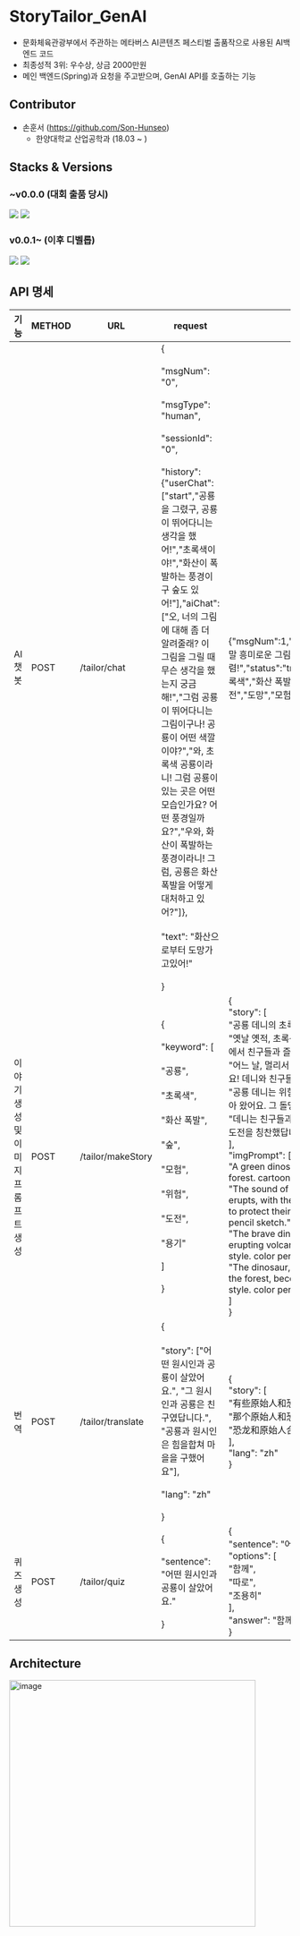 # StoryTailor_GenAI
- 문화체육관광부에서 주관하는 메타버스 AI콘텐츠 페스티벌 출품작으로 사용된 AI백엔드 코드 
- 최종성적 3위: 우수상, 상금 2000만원
- 메인 백엔드(Spring)과 요청을 주고받으며, GenAI API를 호출하는 기능
## Contributor
- 손훈서 (https://github.com/Son-Hunseo)
  - 한양대학교 산업공학과 (18.03 ~ ) 
## Stacks & Versions
### ~v0.0.0 (대회 출품 당시)
<img src="https://img.shields.io/badge/Flask-000000?style=for-the-badge&logo=flask&logoColor=white"> <img src="https://img.shields.io/badge/LangChain-00B265?style=for-the-badge&logo=&logoColor=white">
### v0.0.1~ (이후 디벨롭)
<img src="https://img.shields.io/badge/FastAPI-009688?style=for-the-badge&logo=fastapi&logoColor=white"> <img src="https://img.shields.io/badge/LangChain-00B265?style=for-the-badge&logo=&logoColor=white">
## API 명세
| 기능 | METHOD | URL | request | response | 비고 |
| ---- | ---- | ---- | ---- | ---- | ---- |
| AI 챗봇 | POST | /tailor/chat | {<br><br>"msgNum": "0",<br><br>"msgType": "human",<br><br>"sessionId": "0",<br><br>"history": {"userChat": ["start","공룡을 그렸구, 공룡이 뛰어다니는 생각을 했어!","초록색이야!","화산이 폭발하는 풍경이구 숲도 있어!"],"aiChat": ["오, 너의 그림에 대해 좀 더 알려줄래? 이 그림을 그릴 때 무슨 생각을 했는지 궁금해!","그럼 공룡이 뛰어다니는 그림이구나! 공룡이 어떤 색깔이야?","와, 초록색 공룡이라니! 그럼 공룡이 있는 곳은 어떤 모습인가요? 어떤 풍경일까요?","우와, 화산이 폭발하는 풍경이라니! 그럼, 공룡은 화산 폭발을 어떻게 대처하고 있어?"]},<br><br>"text": "화산으로부터 도망가고있어!"<br><br>} | {"msgNum":1,"sessionId":0,"msgType":"AI","text":"정말 흥미로운 그림이야! 다음에도 멋진 그림을 그려주렴!","status":"true","keyword":["공룡","뛰어다니는","초록색","화산 폭발","숲"],"recoKeyword":["위험","도전","도망","모험","용기"]} |  |
| 이야기 생성 및 이미지 프롬프트 생성 | POST | /tailor/makeStory | {<br><br>"keyword": [<br><br>"공룡",<br><br>"초록색",<br><br>"화산 폭발",<br><br>"숲",<br><br>"모험",<br><br>"위험",<br><br>"도전",<br><br>"용기"<br><br>]<br><br>} | {<br>    "story": [<br>        "공룡 데니의 초록 숲 모험",<br>        "옛날 옛적, 초록색 공룡 데니가 살고 있었어요. 데니는 숲 속에서 친구들과 즐겁게 놀았지요.",<br>        "어느 날, 멀리서 '펑!' 소리가 들렸어요. 화산이 폭발한 거예요! 데니와 친구들은 숲을 지키기로 결심했어요.",<br>        "공룡 데니는 위험을 무릅쓰고 화산 가까이 가서 돌멩이를 모아 왔어요. 그 돌멩이들로 화산의 흐르는 불을 막았지요.",<br>        "데니는 친구들과 함께 숲을 구했어요. 모두가 데니의 용기와 도전을 칭찬했답니다. 그리고 데니는 숲의 영웅이 되었어요."<br>    ],<br>    "imgPrompt": [<br>        "A green dinosaur playing joyfully with its friends in a forest. cartoon style. color pencil sketch.",<br>        "The sound of a distant 'boom!' echoes as a volcano erupts, with the dinosaur and its friends determined to protect their forest home. cartoon style. color pencil sketch.",<br>        "The brave dinosaur collecting stones near the erupting volcano to block the flowing lava. cartoon style. color pencil sketch.",<br>        "The dinosaur, celebrated by its friends for saving the forest, becomes the hero of the woods. cartoon style. color pencil sketch."<br>    ]<br>} |  |
| 번역 | POST | /tailor/translate | {<br><br>"story": ["어떤 원시인과 공룡이 살았어요.", "그 원시인과 공룡은 친구였답니다.", "공룡과 원시인은 힘을합쳐 마을을 구했어요"],<br><br>"lang": "zh"<br><br>} | {<br>    "story": [<br>        "有些原始人和恐龙曾经活过。",<br>        "那个原始人和恐龙是朋友。",<br>        "恐龙和原始人合力拯救了村庄。"<br>    ],<br>    "lang": "zh"<br>} |  |
| 퀴즈 생성 | POST | /tailor/quiz | {<br><br>"sentence": "어떤 원시인과 공룡이 살았어요."<br><br>} | {<br>    "sentence": "어떤 원시인과 공룡이 () 살았어요.",<br>    "options": [<br>        "함께",<br>        "따로",<br>        "조용히"<br>    ],<br>    "answer": "함께"<br>} | 현재 사용 X |

## Architecture
<img width="441" alt="image" src="https://github.com/StoryTailor-KR/StoryTailor-GenAI/assets/66631831/a7650bd6-142b-4e9f-89d2-24f391e4b1bc">
